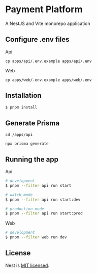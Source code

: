 # Payment Platform

A NestJS and Vite monorepo application

## Configure .env files

Api

```
cp apps/api/.env.example apps/api/.env
```

Web

```
cp apps/web/.env.example apps/web/.env
```

## Installation

```bash
$ pnpm install
```

## Generate Prisma

```
cd /apps/api
```

```
npx prisma generate
```

## Running the app

Api

```bash
# development
$ pnpm --filter api run start

# watch mode
$ pnpm --filter api run start:dev

# production mode
$ pnpm --filter api run start:prod
```

Web

```bash
# development
$ pnpm --filter web run dev
```

## License

Nest is [MIT licensed](LICENSE).
